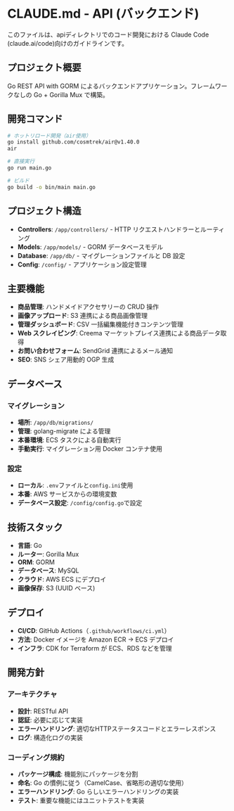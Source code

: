# CLAUDE.md - API (バックエンド)

このファイルは、apiディレクトリでのコード開発における Claude Code (claude.ai/code)向けのガイドラインです。

## プロジェクト概要

Go REST API with GORM によるバックエンドアプリケーション。フレームワークなしの Go + Gorilla Mux で構築。

## 開発コマンド

```bash
# ホットリロード開発（air使用）
go install github.com/cosmtrek/air@v1.40.0
air

# 直接実行
go run main.go

# ビルド
go build -o bin/main main.go
```

## プロジェクト構造

- **Controllers**: `/app/controllers/` - HTTP リクエストハンドラーとルーティング
- **Models**: `/app/models/` - GORM データベースモデル
- **Database**: `/app/db/` - マイグレーションファイルと DB 設定
- **Config**: `/config/` - アプリケーション設定管理

## 主要機能

- **商品管理**: ハンドメイドアクセサリーの CRUD 操作
- **画像アップロード**: S3 連携による商品画像管理
- **管理ダッシュボード**: CSV 一括編集機能付きコンテンツ管理
- **Web スクレイピング**: Creema マーケットプレイス連携による商品データ取得
- **お問い合わせフォーム**: SendGrid 連携によるメール通知
- **SEO**: SNS シェア用動的 OGP 生成

## データベース

### マイグレーション

- **場所**: `/app/db/migrations/`
- **管理**: golang-migrate による管理
- **本番環境**: ECS タスクによる自動実行
- **手動実行**: マイグレーション用 Docker コンテナ使用

### 設定

- **ローカル**: `.env`ファイルと`config.ini`使用
- **本番**: AWS サービスからの環境変数
- **データベース設定**: `/config/config.go`で設定

## 技術スタック

- **言語**: Go
- **ルーター**: Gorilla Mux
- **ORM**: GORM
- **データベース**: MySQL
- **クラウド**: AWS ECS にデプロイ
- **画像保存**: S3 (UUID ベース)

## デプロイ

- **CI/CD**: GitHub Actions（`.github/workflows/ci.yml`）
- **方法**: Docker イメージを Amazon ECR → ECS デプロイ
- **インフラ**: CDK for Terraform が ECS、RDS などを管理

## 開発方針

### アーキテクチャ

- **設計**: RESTful API
- **認証**: 必要に応じて実装
- **エラーハンドリング**: 適切なHTTPステータスコードとエラーレスポンス
- **ログ**: 構造化ログの実装

### コーディング規約

- **パッケージ構成**: 機能別にパッケージを分割
- **命名**: Go の慣例に従う（CamelCase、省略形の適切な使用）
- **エラーハンドリング**: Go らしいエラーハンドリングの実装
- **テスト**: 重要な機能にはユニットテストを実装